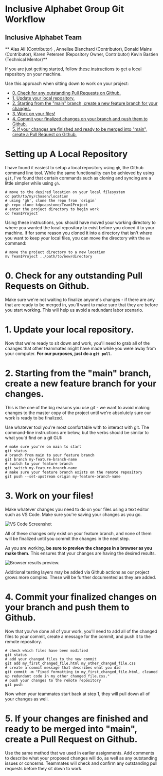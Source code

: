<!-- omit in toc -->
# Inclusive Alphabet Group Git Workflow
<!-- omit in toc -->
## Inclusive Alphabet Team
** Alas Ali (Contributor) , Annelise Blanchard (Contributor), Donald Mains (Contributor), Karen Petersen (Repository Owner, Contributor) Kevin Bastien (Technical Mentor)**

If you are just getting started, follow [these instructions](#setting-up-a-local-repository) to get a local repository on your machine.

Use this approach when sitting down to work on your project:

- [0. Check for any outstanding Pull Requests on Github.](#0-check-for-any-outstanding-pull-requests-on-github)
- [1. Update your local repository.](#1-update-your-local-repository)
- [2. Starting from the "main" branch, create a new feature branch for your changes.](#2-starting-from-the-main-branch-create-a-new-feature-branch-for-your-changes)
- [3. Work on your files!](#3-work-on-your-files)
- [4. Commit your finalized changes on your branch and push them to Github.](#4-commit-your-finalized-changes-on-your-branch-and-push-them-to-github)
- [5. If your changes are finished and ready to be merged into "main", create a Pull Request on Github.](#5-if-your-changes-are-finished-and-ready-to-be-merged-into-main-create-a-pull-request-on-github)

<!-- omit in toc -->
# Setting up A Local Repository
I have found it easiest to setup a local repository using `gh`, the Github command line tool. While the same functionality can be achieved by using `git`, I've found that certain commands such as cloning and syncing are a little simpler while using `gh`.

```console
# move to the desired location on your local filesystem
cd path/to/my/chosen/location
# using 'gh', clone the repo from `origin`
gh repo clone kdpcapstone/Team1Project
# enter the project directory to begin work
cd Team1Project 
```
Using these instructions, you should have moved your working directory to where you wanted the local repository to exist before you cloned it to your machine. If for some reason you cloned it into a directory that isn't where you want to keep your local files, you can move the directory with the `mv` command:

```console
# move the project directory to a new location
mv Team1Project ../path/to/new/directory
```

# 0. Check for any outstanding Pull Requests on Github.
Make sure we're not waiting to finalize anyone's changes - if there are any that are ready to be merged in, you'll want to make sure that they are before you start working. This will help us avoid a redundant labor scenario.

# 1. Update your local repository.
Now that we're ready to sit down and work, you'll need to grab all of the changes that other teammates might have made while you were away from your computer. **For our purposes, just do a `git pull`.**

# 2. Starting from the "main" branch, create a new feature branch for your changes.
This is the one of the big reasons you use git - we want to avoid making changes to the master copy of the project until we're absolutely sure our work is ready to be finalized.

Use whatever tool you're most comfortable with to interact with git. The command-line instructions are below, but the verbs should be similar to what you'd find on a git GUI:

```console
# make sure you're on main to start
git status 
# branch from main to your feature branch
git branch my-feature-branch-name
# switch to your feature branch
git switch my-feature-branch-name
# make sure your feature branch exists on the remote repository
git push --set-upstream origin my-feature-branch-name
```

# 3. Work on your files!
Make whatever changes you need to do on your files using a text editor such as VS Code. Make sure you're saving your changes as you go. 

![VS Code Screenshot](./images/it115-a5-vscode.png)

All of these changes only exist on your feature branch, and none of them will be finalized until you commit the changes in the next step.

As you are working, **be sure to preview the changes in a browser as you make them.** This ensures that your changes are having the desired results.

![Browser results preview.](./images/it115-a5-test-locally.png)

Additional testing layers may be added via Github actions as our project grows more complex. These will be further documented as they are added.

# 4. Commit your finalized changes on your branch and push them to Github.
Now that you've done all of your work, you'll need to add all of the changed files to your commit, create a message for the commit, and push it to the remote repository.

```console
# check which files have been modified
git status
# add your changed files to the new commit
git add my_first_changed_file.html my_other_changed_file.css
# create a commit message that describes what you did
git commit -m "Fixed formatting in my_first_changed_file.html, cleaned up redundant code in my_other_changed_file.css."
# push your changes to the remote repository
git push
```

Now when your teammates start back at step 1, they will pull down all of your changes as well.

# 5. If your changes are finished and ready to be merged into "main", create a Pull Request on Github.
Use the same method that we used in earlier assignments. Add comments to describe what your proposed changes will do, as well as any outstanding issues or concerns. Teammates will check and confirm any outstanding pull requests before they sit down to work.
